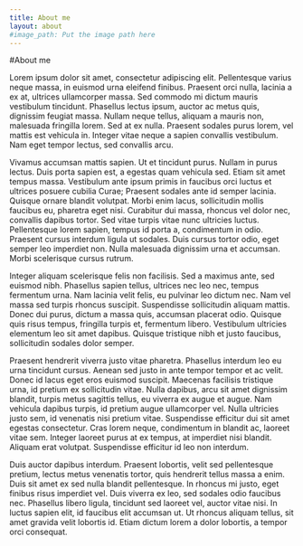 ```yaml
---
title: About me
layout: about
#image_path: Put the image path here
---
```


#About me

Lorem ipsum dolor sit amet, consectetur adipiscing elit. Pellentesque varius neque massa, in euismod urna eleifend finibus. Praesent orci nulla, lacinia a ex at, ultrices ullamcorper massa. Sed commodo mi dictum mauris vestibulum tincidunt. Phasellus lectus ipsum, auctor ac metus quis, dignissim feugiat massa. Nullam neque tellus, aliquam a mauris non, malesuada fringilla lorem. Sed at ex nulla. Praesent sodales purus lorem, vel mattis est vehicula in. Integer vitae neque a sapien convallis vestibulum. Nam eget tempor lectus, sed convallis arcu.

Vivamus accumsan mattis sapien. Ut et tincidunt purus. Nullam in purus lectus. Duis porta sapien est, a egestas quam vehicula sed. Etiam sit amet tempus massa. Vestibulum ante ipsum primis in faucibus orci luctus et ultrices posuere cubilia Curae; Praesent sodales ante id semper lacinia. Quisque ornare blandit volutpat. Morbi enim lacus, sollicitudin mollis faucibus eu, pharetra eget nisi. Curabitur dui massa, rhoncus vel dolor nec, convallis dapibus tortor. Sed vitae turpis vitae nunc ultricies luctus. Pellentesque lorem sapien, tempus id porta a, condimentum in odio. Praesent cursus interdum ligula ut sodales. Duis cursus tortor odio, eget semper leo imperdiet non. Nulla malesuada dignissim urna et accumsan. Morbi scelerisque cursus rutrum.

Integer aliquam scelerisque felis non facilisis. Sed a maximus ante, sed euismod nibh. Phasellus sapien tellus, ultrices nec leo nec, tempus fermentum urna. Nam lacinia velit felis, eu pulvinar leo dictum nec. Nam vel massa sed turpis rhoncus suscipit. Suspendisse sollicitudin aliquam mattis. Donec dui purus, dictum a massa quis, accumsan placerat odio. Quisque quis risus tempus, fringilla turpis et, fermentum libero. Vestibulum ultricies elementum leo sit amet dapibus. Quisque tristique nibh et justo faucibus, sollicitudin sodales dolor semper.

Praesent hendrerit viverra justo vitae pharetra. Phasellus interdum leo eu urna tincidunt cursus. Aenean sed justo in ante tempor tempor et ac velit. Donec id lacus eget eros euismod suscipit. Maecenas facilisis tristique urna, id pretium ex sollicitudin vitae. Nulla dapibus, arcu sit amet dignissim blandit, turpis metus sagittis tellus, eu viverra ex augue et augue. Nam vehicula dapibus turpis, id pretium augue ullamcorper vel. Nulla ultricies justo sem, id venenatis nisi pretium vitae. Suspendisse efficitur dui sit amet egestas consectetur. Cras lorem neque, condimentum in blandit ac, laoreet vitae sem. Integer laoreet purus at ex tempus, at imperdiet nisi blandit. Aliquam erat volutpat. Suspendisse efficitur id leo non interdum.

Duis auctor dapibus interdum. Praesent lobortis, velit sed pellentesque pretium, lectus metus venenatis tortor, quis hendrerit tellus massa a enim. Duis sit amet ex sed nulla blandit pellentesque. In rhoncus mi justo, eget finibus risus imperdiet vel. Duis viverra ex leo, sed sodales odio faucibus nec. Phasellus libero ligula, tincidunt sed laoreet vel, auctor vitae nisi. In luctus sapien elit, id faucibus elit accumsan ut. Ut rhoncus aliquam tellus, sit amet gravida velit lobortis id. Etiam dictum lorem a dolor lobortis, a tempor orci consequat.
